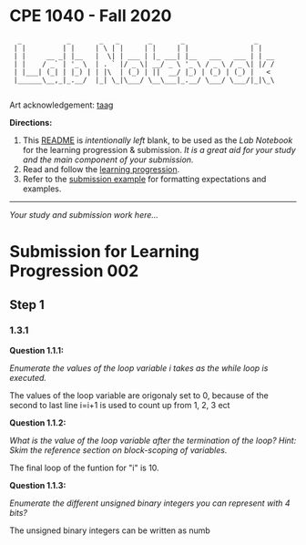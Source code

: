 # CPE 1040 - Fall 2020
```
  _           _       _   _       _       _                 _    
 | |         | |     | \ | |     | |     | |               | |   
 | |     __ _| |__   |  \| | ___ | |_ ___| |__   ___   ___ | | __
 | |    / _` | '_ \  | . ` |/ _ \| __/ _ \ '_ \ / _ \ / _ \| |/ /
 | |___| (_| | |_) | | |\  | (_) | ||  __/ |_) | (_) | (_) |   < 
 |______\__,_|_.__/  |_| \_|\___/ \__\___|_.__/ \___/ \___/|_|\_\
                                                                                                                      
```
Art acknowledgement: [taag](http://patorjk.com/software/taag/)

**Directions:** 
1. This [README](README.md) is _intentionally left_ blank, to be used as the _Lab Notebook_ for the learning progression & submission. _It is a great aid for your study and the main component of your submission._
2. Read and follow the [learning progression](learning-progression.md).
3. Refer to the [submission example](submission-example.md) for formatting expectations and examples. 
---

_Your study and submission work here..._
# Submission for Learning Progression 002

## Step 1

### 1.3.1

**Question 1.1.1:**

   *Enumerate the values of the loop variable i takes as the while loop is executed.*
   
   The values of the loop variable are origonaly set to 0, because of the second to last line i=i+1 is used to count up from 1, 2, 3 ect
    
**Question 1.1.2:**    
  
  *What is the value of the loop variable after the termination of the loop? Hint: Skim the reference section on block-scoping of variables.*
  
  The final loop of the funtion for "i" is 10.
  
**Question 1.1.3:**

  *Enumerate the different unsigned binary integers you can represent with 4 bits?*
  
  The unsigned binary integers can be written as numb
  
  
